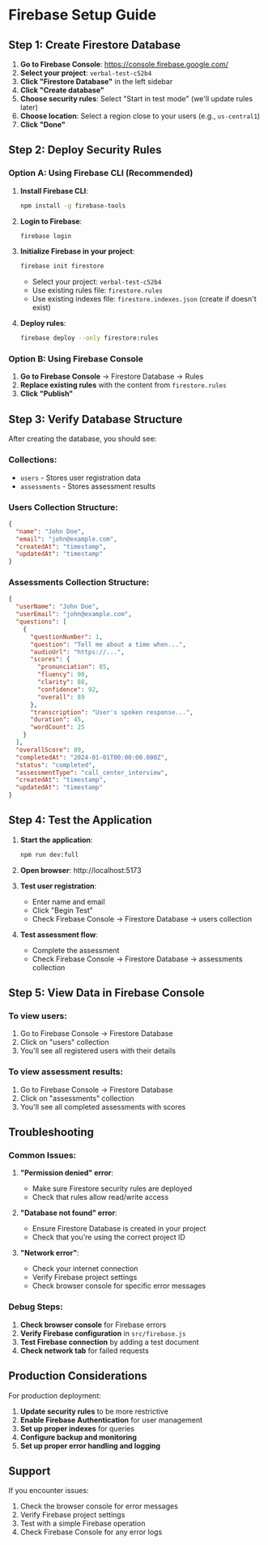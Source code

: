 # Firebase Setup Guide

## Step 1: Create Firestore Database

1. **Go to Firebase Console**: https://console.firebase.google.com/
2. **Select your project**: `verbal-test-c52b4`
3. **Click "Firestore Database"** in the left sidebar
4. **Click "Create database"**
5. **Choose security rules**: Select "Start in test mode" (we'll update rules later)
6. **Choose location**: Select a region close to your users (e.g., `us-central1`)
7. **Click "Done"**

## Step 2: Deploy Security Rules

### Option A: Using Firebase CLI (Recommended)

1. **Install Firebase CLI**:
   ```bash
   npm install -g firebase-tools
   ```

2. **Login to Firebase**:
   ```bash
   firebase login
   ```

3. **Initialize Firebase in your project**:
   ```bash
   firebase init firestore
   ```
   - Select your project: `verbal-test-c52b4`
   - Use existing rules file: `firestore.rules`
   - Use existing indexes file: `firestore.indexes.json` (create if doesn't exist)

4. **Deploy rules**:
   ```bash
   firebase deploy --only firestore:rules
   ```

### Option B: Using Firebase Console

1. **Go to Firebase Console** → Firestore Database → Rules
2. **Replace existing rules** with the content from `firestore.rules`
3. **Click "Publish"**

## Step 3: Verify Database Structure

After creating the database, you should see:

### Collections:
- `users` - Stores user registration data
- `assessments` - Stores assessment results

### Users Collection Structure:
```json
{
  "name": "John Doe",
  "email": "john@example.com",
  "createdAt": "timestamp",
  "updatedAt": "timestamp"
}
```

### Assessments Collection Structure:
```json
{
  "userName": "John Doe",
  "userEmail": "john@example.com",
  "questions": [
    {
      "questionNumber": 1,
      "question": "Tell me about a time when...",
      "audioUrl": "https://...",
      "scores": {
        "pronunciation": 85,
        "fluency": 90,
        "clarity": 88,
        "confidence": 92,
        "overall": 89
      },
      "transcription": "User's spoken response...",
      "duration": 45,
      "wordCount": 25
    }
  ],
  "overallScore": 89,
  "completedAt": "2024-01-01T00:00:00.000Z",
  "status": "completed",
  "assessmentType": "call_center_interview",
  "createdAt": "timestamp",
  "updatedAt": "timestamp"
}
```

## Step 4: Test the Application

1. **Start the application**:
   ```bash
   npm run dev:full
   ```

2. **Open browser**: http://localhost:5173

3. **Test user registration**:
   - Enter name and email
   - Click "Begin Test"
   - Check Firebase Console → Firestore Database → users collection

4. **Test assessment flow**:
   - Complete the assessment
   - Check Firebase Console → Firestore Database → assessments collection

## Step 5: View Data in Firebase Console

### To view users:
1. Go to Firebase Console → Firestore Database
2. Click on "users" collection
3. You'll see all registered users with their details

### To view assessment results:
1. Go to Firebase Console → Firestore Database
2. Click on "assessments" collection
3. You'll see all completed assessments with scores

## Troubleshooting

### Common Issues:

1. **"Permission denied" error**:
   - Make sure Firestore security rules are deployed
   - Check that rules allow read/write access

2. **"Database not found" error**:
   - Ensure Firestore Database is created in your project
   - Check that you're using the correct project ID

3. **"Network error"**:
   - Check your internet connection
   - Verify Firebase project settings
   - Check browser console for specific error messages

### Debug Steps:

1. **Check browser console** for Firebase errors
2. **Verify Firebase configuration** in `src/firebase.js`
3. **Test Firebase connection** by adding a test document
4. **Check network tab** for failed requests

## Production Considerations

For production deployment:

1. **Update security rules** to be more restrictive
2. **Enable Firebase Authentication** for user management
3. **Set up proper indexes** for queries
4. **Configure backup and monitoring**
5. **Set up proper error handling and logging**

## Support

If you encounter issues:
1. Check the browser console for error messages
2. Verify Firebase project settings
3. Test with a simple Firebase operation
4. Check Firebase Console for any error logs 